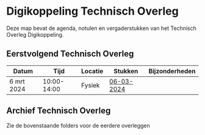 # Digikoppeling Technisch Overleg

Deze map bevat de agenda, notulen en vergaderstukken van het Technisch Overleg Digikoppeling.

## Eerstvolgend Technisch Overleg

| Datum | Tijd | Locatie | Stukken | Bijzonderheden |
| ----- | ---- | ------- | ------- | -------------- |
|   6 mrt 2024    | 10:00- 14:00    |  Fysiek       |[06-03-2024](https://github.com/Logius-standaarden/Overleg/tree/main/Digikoppeling/2024-03-06)|      |



## Archief Technisch Overleg

Zie de bovenstaande folders voor de eerdere overleggen 
